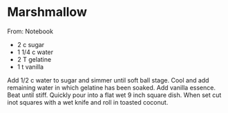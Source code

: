 # Marshmallow
From: Notebook

* 2 c sugar
* 1 1/4 c water
* 2 T gelatine
* 1 t vanilla

Add 1/2 c water to sugar and simmer until soft ball stage.  Cool and add remaining water in which gelatine has been soaked.  Add vanilla essence.  Beat until stiff. Quickly pour into a flat wet 9 inch square dish.  When set cut inot squares with a wet knife and roll in toasted coconut.

